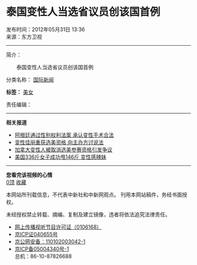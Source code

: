 # 泰国变性人当选省议员创该国首例

发布时间：2012年05月31日 13:36  
来源：东方卫视  

---

简介：

　　泰国变性人当选省议员创该国首例  

分类名称： [国际新闻](http://www.chinanews.com/shipin/m/gj/views.shtml)  

**标签：** [美女](http://www.chinanews.com/shipin/m/bq/bqmeinv/views.shtml)  

责任编辑：

---

**相关报道**
-   [阿根廷通过性别权利法案 承认变性手术合法](http://www.chinanews.com/shipin/2012/05-11/news69689.shtml)
-   [变性佳丽重获选美资格 向主办方讨说法](http://www.chinanews.com/shipin/2012/04-05/news63945.shtml)
-   [加拿大变性人被取消选美参赛资格引发争议](http://www.chinanews.com/shipin/2012/03-27/news62734.shtml)
-   [美国336斤女子成功甩146斤 变性感辣妹](http://www.chinanews.com/shipin/2012/01-30/news52321.html)

---

**您看完该视频的心情**  
[0顶](javascript:void\(0\);) [收藏](javascript:addBookmark\('泰国变性人当选省议员创该国首例','http://www.chinanews.com/shipin/2012/05-31/news72281.shtml'\);)

本网站所刊载信息，不代表中新社和中新网观点。 刊用本网站稿件，务经书面授权。  

未经授权禁止转载、摘编、复制及建立镜像，违者将依法追究法律责任。  

- [网上传播视听节目许可证（0106168）](/news/xuke.html) 
- [京ICP证040655号](http://www.miibeian.gov.cn/) 
- [京公网安备：110102003042-1](http://www.miitbeian.gov.cn/) 
- [京ICP备05004340号-1](http://www.miitbeian.gov.cn/)  
总机：86-10-87826688